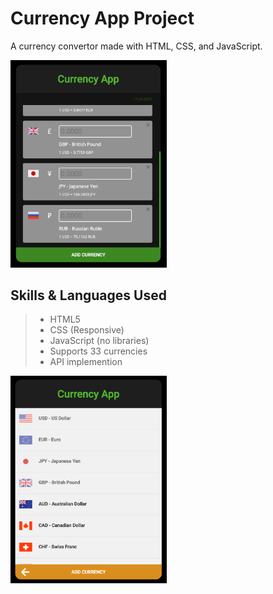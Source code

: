 # Currency App Project

A currency convertor made with HTML, CSS, and JavaScript. 


<img src="images/currency-app.png" alt="cover photo of app" width="250px">

## Skills & Languages Used

> - HTML5
> - CSS (Responsive)
> - JavaScript (no libraries) 
> - Supports 33 currencies
> - API implemention

<img src="images/Screen Shot 2020-09-17 at 9.25.16 PM.png" width="250px" >
